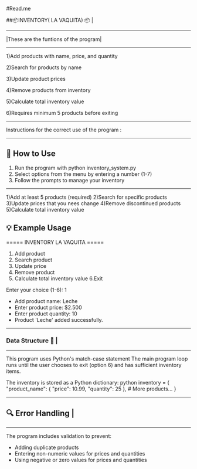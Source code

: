 #Read.me


##📦INVENTORY( LA VAQUITA) 📦 |
*************************************
|These are the funtions of the program|
**************************************
1)Add products with name, price, and quantity

2)Search for products by name

3)Update product prices

4)Remove products from inventory

5)Calculate total inventory value

6)Requires minimum 5 products before exiting

***********************************************
Instructions for the correct use of the program :
***********************************************
 ## 🚀 How to Use
 1. Run the program with python inventory_system.py
2. Select options from the menu by entering a number (1-7)
3. Follow the prompts to manage your inventory
***********************************************
1)Add at least 5 products (required)
2)Search for specific products
3)Update prices that you nees change
4)Remove discontinued products
5)Calculate total inventory value
## 💡 Example Usage
===== INVENTORY LA VAQUITA =====
1. Add product
2. Search product
3. Update price
4. Remove product
5. Calculate total inventory value
6.Exit

Enter your choice (1-6): 1
 + Add product name: Leche
 + Enter product price: $2.500
 + Enter product quantity: 10
 + Product 'Leche' added successfully.

**********************************************
### Data Structure 📝                          |
**********************************************
This program uses Python's match-case statement
The main program loop runs until the user chooses to exit (option 6) 
and has sufficient inventory items.

The inventory is stored as a Python dictionary:
python
inventory = {
    "product_name": {
        "price": 10.99,
        "quantity": 25
    },
    # More products...
}
**********************************************
## 🔍 Error Handling                         |
**********************************************
The program includes validation to prevent:
   + Adding duplicate products
   + Entering non-numeric values for prices and quantities
   + Using negative or zero values for prices and quantities



